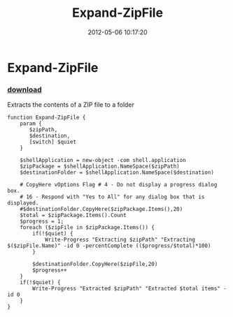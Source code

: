 ﻿---
pid:            3400
poster:         Thomas Freudenbe
title:          Expand-ZipFile
date:           2012-05-06 10:17:20
format:         posh
parent:         0
parent:         0

---

# Expand-ZipFile

### [download](3400.ps1)

Extracts the contents of a ZIP file to a folder

```posh
function Expand-ZipFile {
    param {
       $zipPath,
       $destination,
       [switch] $quiet
    }

    $shellApplication = new-object -com shell.application
    $zipPackage = $shellApplication.NameSpace($zipPath)
    $destinationFolder = $shellApplication.NameSpace($destination) 

    # CopyHere vOptions Flag # 4 - Do not display a progress dialog box. 
    # 16 - Respond with "Yes to All" for any dialog box that is displayed. 
    #$destinationFolder.CopyHere($zipPackage.Items(),20) 
    $total = $zipPackage.Items().Count
    $progress = 1;
    foreach ($zipFile in $zipPackage.Items()) {
        if(!$quiet) {
            Write-Progress "Extracting $zipPath" "Extracting $($zipFile.Name)" -id 0 -percentComplete (($progress/$total)*100)        
        }

        $destinationFolder.CopyHere($zipFile,20) 
        $progress++
    }
    if(!$quiet) {
        Write-Progress "Extracted $zipPath" "Extracted $total items" -id 0
    }
}
```
